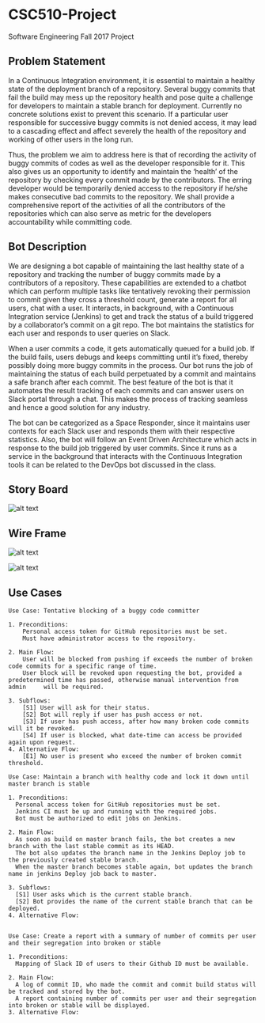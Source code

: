 # CSC510-Project
Software Engineering Fall 2017 Project
## Problem Statement
In a Continuous Integration environment, it is essential to maintain a healthy state of the deployment branch of a repository. Several buggy commits that fail the build may mess up the repository health and pose quite a challenge for developers to maintain a stable branch for deployment. Currently no concrete solutions exist to prevent this scenario. If a particular user responsible for successive buggy commits is not denied access, it may lead to a cascading effect and affect severely the health of the repository and working of other users in the long run.  

Thus, the problem we aim to address here is that of recording the activity of buggy commits of codes as well as the developer responsible for it. This also gives us an opportunity to identify and maintain the ‘health’ of the repository by checking every commit made by the contributors. The erring developer would be temporarily denied access to the repository if he/she makes consecutive bad commits to the repository. We shall provide a comprehensive report of the activities of all the contributors of the repositories which can also serve as metric for the developers accountability while committing code.  

## Bot Description
We are designing a bot capable of maintaining the last healthy state of a repository and tracking the number of buggy commits made by a contributors of a repository. These capabilities are extended to a chatbot which can perform multiple tasks like tentatively revoking their permission to commit given they cross a threshold count, generate a report for all users, chat with a user. It interacts, in background, with a Continuous Integration service (Jenkins) to get and track the status of a build triggered by a collaborator’s commit on a git repo. The bot maintains the statistics for each user and responds to user queries on Slack.    

When a user commits a code, it gets automatically queued for a build job. If the build fails, users debugs and keeps committing until it’s fixed, thereby possibly doing more buggy commits in the process. Our bot runs the job of maintaining the status of each build perpetuated by a commit and maintains a safe branch after each commit. The best feature of the bot is that it automates the result tracking of each commits and can answer users on Slack portal through a chat. This makes the process of tracking seamless and hence a good solution for any industry.    

The bot can be categorized as a Space Responder, since it maintains user contexts for each Slack user and responds them with their respective statistics. Also, the bot will follow an Event Driven  Architecture which acts in response to the build job triggered by user commits. Since it runs as a service in the background that interacts with the Continuous Integration tools it can be related to the DevOps bot discussed in the class.   

## Story Board

![alt text](https://github.ncsu.edu/sshah11/CSC510-Project/blob/Milestone1/StoryBoard.jpeg)

## Wire Frame

  
![alt text](https://github.ncsu.edu/sshah11/CSC510-Project/blob/Milestone1/Wireframe1.gif)  



![alt text](https://github.ncsu.edu/sshah11/CSC510-Project/blob/Milestone1/Wireframe2.gif)


## Use Cases
```
Use Case: Tentative blocking of a buggy code committer  

1. Preconditions:    
	Personal access token for GitHub repositories must be set.  
	Must have administrator access to the repository.
  
2. Main Flow:    
	User will be blocked from pushing if exceeds the number of broken code commits for a specific range of time.  
	User block will be revoked upon requesting the bot, provided a predetermined time has passed, otherwise manual intervention from admin     will be required.
  
3. Subflows:  
	[S1] User will ask for their status.  
	[S2] Bot will reply if user has push access or not.  
	[S3] If user has push access, after how many broken code commits will it be revoked.  
	[S4] If user is blocked, what date-time can access be provided again upon request.  
4. Alternative Flow:  
	[E1] No user is present who exceed the number of broken commit threshold.
  ```
  ```
Use Case: Maintain a branch with healthy code and lock it down until master branch is stable  

1. Preconditions:    
	Personal access token for GitHub repositories must be set.  
	Jenkins CI must be up and running with the required jobs.  
	Bot must be authorized to edit jobs on Jenkins.  
  
2. Main Flow:    
	As soon as build on master branch fails, the bot creates a new branch with the last stable commit as its HEAD.  
	The bot also updates the branch name in the Jenkins Deploy job to the previously created stable branch.  
	When the master branch becomes stable again, bot updates the branch name in jenkins Deploy job back to master.  
  
3. Subflows:  
	[S1] User asks which is the current stable branch.  
	[S2] Bot provides the name of the current stable branch that can be deployed.
4. Alternative Flow:  
	
  ```
  ```
Use Case: Create a report with a summary of number of commits per user and their segregation into broken or stable    

1. Preconditions:      
	Mapping of Slack ID of users to their Github ID must be available.   
  
2. Main Flow:        
	A log of commit ID, who made the commit and commit build status will be tracked and stored by the bot.    
	A report containing number of commits per user and their segregation into broken or stable will be displayed.     
3. Alternative Flow:  
	

```
